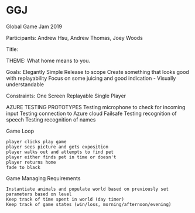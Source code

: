 # GGJ
Global Game Jam 2019

Participants: Andrew Hsu, Andrew Thomas, Joey Woods

Title:

THEME: What home means to you.


Goals:
Elegantly Simple
Release to scope
Create something that looks good with replayability
Focus on some juicing and good indication - Visually understandable
	
Constraints:
One Screen 
Replayable 
Single Player

AZURE TESTING
	PROTOTYPES
		Testing microphone to check for incoming input
		Testing connection to Azure cloud
			Failsafe
		Testing recognition of speech
		Testing recognition of names
	
Game Loop

	player clicks play game
	player sees picture and gets exposition
	player walks out and attempts to find pet
	player either finds pet in time or doesn't
	player returns home
	fade to black

Game Managing Requirements
	
	Instantiate animals and populate world based on previously set parameters based on level
	Keep track of time spent in world (day timer)
	Keep track of game states (win/loss, morning/afternoon/evening)


		